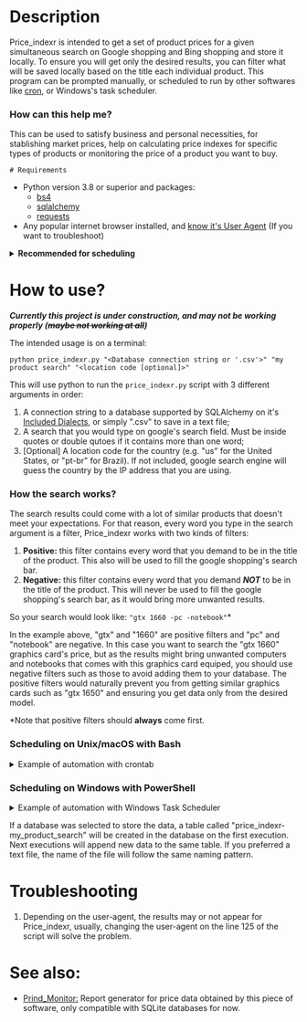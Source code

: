     
# Description

Price_indexr is intended to get a set of product prices for a given simultaneous search on Google shopping and Bing shopping and store it locally. To ensure you will get only the desired results, you can filter what will be saved locally based on the title each individual product. This program can be prompted manually, or scheduled to run by other softwares like [cron](https://cron-job.org/en/), or Windows's task scheduler.

### How can this help me?

This can be used to satisfy business and personal necessities, for stablishing market prices, help on calculating price indexes for specific types of products or monitoring the price of a product you want to buy.

    # Requirements

- Python version 3.8 or superior and packages:
    - [bs4](https://pypi.org/project/beautifulsoup4/)
    - [sqlalchemy](https://pypi.org/project/SQLAlchemy/)
    - [requests](https://pypi.org/project/requests/)
- Any popular internet browser installed, and [know it's User Agent](https://developers.whatismybrowser.com/useragents/parse/?analyse-my-user-agent=yes#parse-useragent) (If you want to troubleshoot)

<details>
    <summary> <b>Recommended for scheduling</b> </summary>
    
For macOS/Unix operating systems:
- [Bash](http://tiswww.case.edu/php/chet/bash/bashtop.html)
- [cron/anacron](https://cron-job.org/en/) or [cronitor](https://cronitor.io) installed

For Windows operating systems:
- [PowerShell](https://docs.microsoft.com/pt-br/powershell/scripting/overview?view=powershell-7.2)
- [Windows Task Scheduler](https://docs.microsoft.com/en-us/windows/win32/taskschd/task-scheduler-start-page)
    
</details>

# How to use?

***Currently this project is under construction, and may not be working properly (~~maybe not working at all~~)***

The intended usage is on a terminal:

```
python price_indexr.py "<Database connection string or '.csv'>" "my product search" "<location code [optional]>"
```

This will use python to run the ```price_indexr.py``` script with 3 different arguments in order:
1. A connection string to a database supported by SQLAlchemy on it's [Included Dialects](https://docs.sqlalchemy.org/en/14/dialects/#included-dialects), or simply ".csv" to save in a text file;
2. A search that you would type on google's search field. Must be inside quotes or double qutoes if it contains more than one word;
3. [Optional] A location code for the country (e.g. "us" for the United States, or "pt-br" for Brazil). If not included, google search engine will guess the country by the IP address that you are using.

### How the search works?

The search results could come with a lot of similar products that doesn't meet your expectations. For that reason, every word you type in the search argument is a filter, Price_indexr works with two kinds of filters:

1. **Positive:** this filter contains every word that you demand to be in the title of the product. This also will be used to fill the google shopping's search bar.
2. **Negative:** this filter contains every word that you demand ***NOT*** to be in the title of the product. This will never be used to fill the google shopping's search bar, as it would bring more unwanted results.

So your search would look like: ```"gtx 1660 -pc -notebook"```*

In the example above, "gtx" and "1660" are positive filters and "pc" and "notebook" are negative. In this case you want to search the "gtx 1660" graphics card's price, but as the results might bring unwanted computers and notebooks that comes with this graphics card equiped, you should use negative filters such as those to avoid adding them to your database. The positive filters would naturally prevent you from getting similar graphics cards such as "gtx 1650" and ensuring you get data only from the desired model.

 *Note that positive filters should **always** come first.

### Scheduling on Unix/macOS with Bash

<details>
    <summary> Example of automation with crontab </summary>

    ```
    PYTHON_PATH="<path to desired python interpreter>"
    SCRIPT_PATH="<path to price_indexr.py>"
    DB_CON="<your database connection string>" 
    # or ".csv" to save in a text file in the same folder of your script instead of a database

    crontab -e
    @monthly "$PYTHON_PATH" "$SCRIPT_PATH" "$DB_CON" "my product search"
    # To check the schedules made:
    crontab -l
    ```
</details> 

### Scheduling on Windows with PowerShell

<details>
    <summary> Example of automation with Windows Task Scheduler </summary>

    ```
    $PYTHON_PATH = "<path to desired python interpreter>"
    $SCRIPT_PATH = "<path to price_indexr.py>"
    $DB_CON = "<your database connection string>" 

    $price_indexr_action = New-ScheduledTaskAction 
        -Execute "python3 $SCRIPT_PATH $DB_CON 'my product search'"
    $monthly = New-ScheduledTaskTrigger -Monthly -At 0:00am
    $task_<unique name> = Register-ScheduledTask 
        -Action $price_indexr_action
        -Trigger $monthly 
        -TaskName "<unique name>" 
        -Description "<Your Description>"
    $task_<unique name> | Set-ScheduledTask
    ```
</details>

If a database was selected to store the data, a table called "price_indexr-my_product_search" will be created in the database on the first execution. Next executions will append new data to the same table. If you preferred a text file, the name of the file will follow the same naming pattern.
    
# Troubleshooting

1. Depending on the user-agent, the results may or not appear for Price_indexr, usually, changing the user-agent on the line 125 of the script will solve the problem.

# See also:

- [Prind_Monitor:](https://github.com/VFLins/Prind_Monitor) Report generator for price data obtained by this piece of software, only compatible with SQLite databases for now. 
